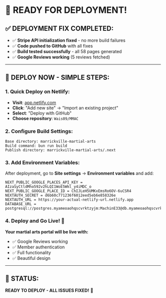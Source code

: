 # 🎉 READY FOR DEPLOYMENT!

## ✅ **DEPLOYMENT FIX COMPLETED:**
- ✅ **Stripe API initialization fixed** - no more build failures
- ✅ **Code pushed to GitHub** with all fixes
- ✅ **Build tested successfully** - all 58 pages generated
- ✅ **Google Reviews working** (5 reviews fetched)

---

## 🚀 **DEPLOY NOW - SIMPLE STEPS:**

### **1. Quick Deploy on Netlify:**
- **Visit**: [app.netlify.com](https://app.netlify.com)
- **Click**: "Add new site" → "Import an existing project"
- **Select**: "Deploy with GitHub"
- **Choose repository**: `Wais09/MMAC`

### **2. Configure Build Settings:**
```
Base directory: marrickville-martial-arts
Build command: bun run build
Publish directory: marrickville-martial-arts/.next
```

### **3. Add Environment Variables:**
After deployment, go to **Site settings** → **Environment variables** and add:

```
NEXT_PUBLIC_GOOGLE_PLACES_API_KEY = AIzaSyCtldMho592v2hLQI1WoE5Wkl_y4iMDC_o
NEXT_PUBLIC_GOOGLE_PLACE_ID = ChIJLeH5UMKxEmsRo6OV-6uCSR4
NEXTAUTH_SECRET = d6b60c771236f6012eed5eb6e858326e
NEXTAUTH_URL = https://your-actual-netlify-url.netlify.app
DATABASE_URL = postgresql://postgres.myameoaohqscvrktzyjm:MachinE33@db.myameoaohqscvrktzyjm.supabase.co:5432/postgres
```

### **4. Deploy and Go Live! 🚀**

**Your martial arts portal will be live with:**
- ✅ Google Reviews working
- ✅ Member authentication
- ✅ Full functionality
- ✅ Beautiful design

---

## 🎯 **STATUS:**
**READY TO DEPLOY - ALL ISSUES FIXED!** 🎉
